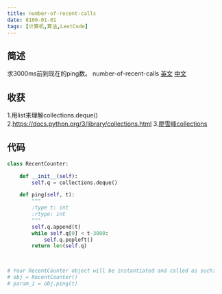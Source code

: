 ```yaml
---
title: number-of-recent-calls
date: 8100-01-01
tags: [计算机,算法,LeetCode]
---
```

## 简述
求3000ms前到现在的ping数。
number-of-recent-calls [英文](https://leetcode.com/problems/number-of-recent-calls/) [中文](https://leetcode-cn.com/problems/number-of-recent-calls/)
## 收获
1.用list来理解collections.deque()
2.https://docs.python.org/3/library/collections.html
3.[廖雪峰collections](https://www.liaoxuefeng.com/wiki/001374738125095c955c1e6d8bb493182103fac9270762a000/001411031239400f7181f65f33a4623bc42276a605debf6000)
<!-- more -->

## 代码
```py
class RecentCounter:

    def __init__(self):
        self.q = collections.deque()

    def ping(self, t):
        """
        :type t: int
        :rtype: int
        """
        self.q.append(t)
        while self.q[0] < t-3000:
            self.q.popleft()
        return len(self.q)
        


# Your RecentCounter object will be instantiated and called as such:
# obj = RecentCounter()
# param_1 = obj.ping(t)

```
